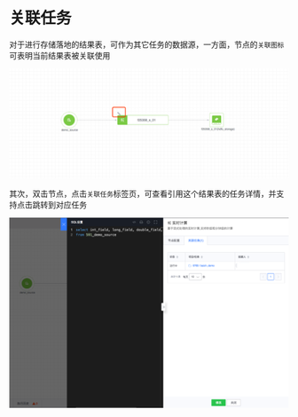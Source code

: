 # 关联任务

对于进行存储落地的结果表，可作为其它任务的数据源，一方面，节点的`关联图标`可表明当前结果表被关联使用

![](../../../../assets/dataflow/ide/ide-tools/list-related-result-table/dataflow-node-related-icon.png)

其次，双击节点，点击`关联任务`标签页，可查看引用这个结果表的任务详情，并支持点击跳转到对应任务

![](../../../../assets/dataflow/ide/ide-tools/list-related-result-table/dataflow-node-related-info.png)

